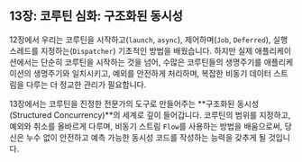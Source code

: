 ## 13장: 코루틴 심화: 구조화된 동시성

12장에서 우리는 코루틴을 시작하고(`launch`, `async`), 제어하며(`Job`, `Deferred`), 실행 스레드를 지정하는(`Dispatcher`) 기초적인 방법을 배웠습니다. 하지만 실제 애플리케이션에서는 단순히 코루틴을 시작하는 것을 넘어, 수많은 코루틴들의 생명주기를 애플리케이션의 생명주기와 일치시키고, 예외를 안전하게 처리하며, 복잡한 비동기 데이터 스트림을 다루는 더 정교한 관리가 필요합니다.

13장에서는 코루틴을 진정한 전문가의 도구로 만들어주는 \*\*구조화된 동시성(Structured Concurrency)\*\*의 세계로 깊이 들어갑니다. 코루틴의 범위를 지정하고, 예외와 취소를 올바르게 다루며, 비동기 스트림 `Flow`를 사용하는 방법을 배움으로써, 당신은 누수 없이 안전하고 예측 가능한 동시성 코드를 작성하는 능력을 갖추게 될 것입니다.